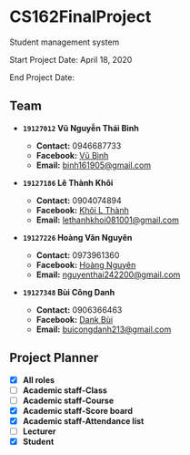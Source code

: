 # CS162FinalProject
Student management system

Start Project Date: April 18, 2020

End Project Date:
## Team
- **`19127012` Vũ Nguyễn Thái Bình**
  - **Contact:** 0946687733
  - **Facebook:** [Vũ Bình](https://www.facebook.com/vubinh.hcmus)
  - **Email:** binh161905@gmail.com

- **`19127186` Lê Thành Khôi**
  - **Contact:** 0904074894
  - **Facebook:** [Khôi L Thành](https://www.facebook.com/tkoii.810)
  - **Email:** lethanhkhoi081001@gmail.com

- **`19127226` Hoàng Văn Nguyên**
  - **Contact:** 0973961360
  - **Facebook:** [Hoàng Nguyên](https://www.facebook.com/hoangvannguyen24)
  - **Email:** nguyenthai242200@gmail.com
  
- **`19127348` Bùi Công Danh**
  - **Contact:** 0906366463
  - **Facebook:** [Dank Bùi](https://www.facebook.com/buicong.danh21)
  - **Email:** buicongdanh213@gmail.com
## Project Planner
- [x] **All roles**
- [ ] **Academic staff-Class**
- [ ] **Academic staff-Course**
- [x] **Academic staff-Score board**
- [x] **Academic staff-Attendance list**
- [ ] **Lecturer**
- [x] **Student**
